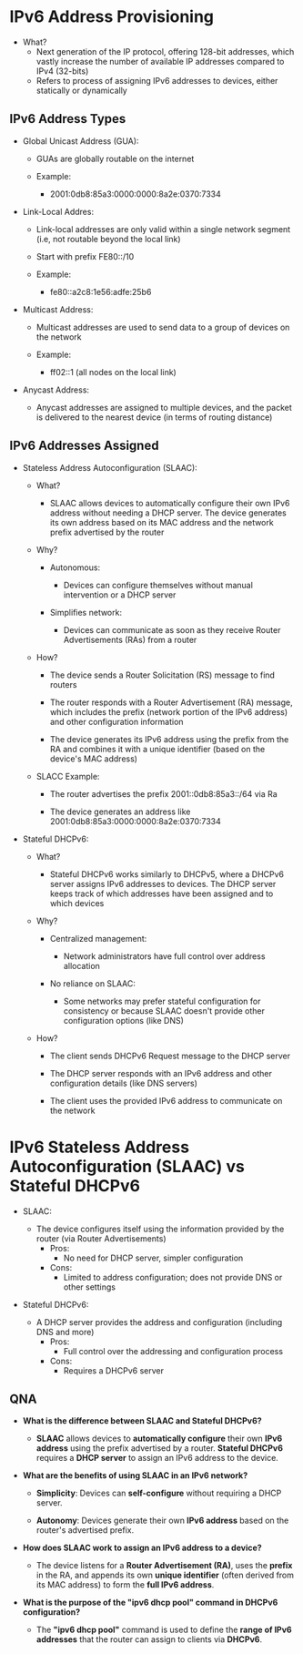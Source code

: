# IPv6 Address Provisioning
- What?
	- Next generation of the IP protocol, offering 128-bit addresses, which vastly increase the number of available IP addresses compared to IPv4 (32-bits)
	- Refers to process of assigning IPv6 addresses to devices, either statically or dynamically

## IPv6 Address Types
- Global Unicast Address (GUA):
	- GUAs are globally routable on the internet
	
	- Example:
		- 2001:0db8:85a3:0000:0000:8a2e:0370:7334
		
- Link-Local Addres:
	- Link-local addresses are only valid within a single network segment (i.e, not routable beyond the local link)
	
	- Start with prefix FE80::/10
	
	- Example:
		- fe80::a2c8:1e56:adfe:25b6
		
- Multicast Address:
	- Multicast addresses are used to send data to a group of devices on the network
	
	- Example:
		- ff02::1 (all nodes on the local link)
		
- Anycast Address:
	- Anycast addresses are assigned to multiple devices, and the packet is delivered to the nearest device (in terms of routing distance)

## IPv6 Addresses Assigned
- Stateless Address Autoconfiguration (SLAAC):
	- What?
		- SLAAC allows devices to automatically configure their own IPv6 address without needing a DHCP server. The device generates its own address based on its MAC address and the network prefix advertised by the router
		
	- Why?
		- Autonomous:
			- Devices can configure themselves without manual intervention or a DHCP server
			
		- Simplifies network:
			- Devices can communicate as soon as they receive Router Advertisements (RAs) from a router
			
	- How?
		- The device sends a Router Solicitation (RS) message to find routers
		
		- The router responds with a Router Advertisement (RA) message, which includes the prefix (network portion of the IPv6 address) and other configuration information
		
		- The device generates its IPv6 address using the prefix from the RA and combines it with a unique identifier (based on the device's MAC address)
		
	- SLACC Example:
		- The router advertises the prefix 2001::0db8:85a3::/64 via Ra
		
		- The device generates an address like 2001:0db8:85a3:0000:0000:8a2e:0370:7334
		
- Stateful DHCPv6:
	- What?
		- Stateful DHCPv6 works similarly to DHCPv5, where a DHCPv6 server assigns IPv6 addresses to devices. The DHCP server keeps track of which addresses have been assigned and to which devices
		
	- Why?
		- Centralized management:
			- Network administrators have full control over address allocation
			
		- No reliance on SLAAC:
			- Some networks may prefer stateful configuration for consistency or because SLAAC doesn't provide other configuration options (like DNS)
			
	- How?
		- The client sends DHCPv6 Request message to the DHCP server
		
		- The DHCP server responds with an IPv6 address and other configuration details (like DNS servers)
		
		- The client uses the provided IPv6 address to communicate on the network

# IPv6 Stateless Address Autoconfiguration (SLAAC) vs Stateful DHCPv6
- SLAAC:
	- The device configures itself using the information provided by the router (via Router Advertisements)
		- Pros:
			- No need for DHCP server, simpler configuration
		- Cons:
			- Limited to address configuration; does not provide DNS or other settings
			
- Stateful DHCPv6:
	- A DHCP server provides the address and configuration (including DNS and more)
		- Pros:
			- Full control over the addressing and configuration process
		- Cons:
			- Requires a DHCPv6 server

## QNA
- **What is the difference between SLAAC and Stateful DHCPv6?**
    
    - **SLAAC** allows devices to **automatically configure** their own **IPv6 address** using the prefix advertised by a router. **Stateful DHCPv6** requires a **DHCP server** to assign an IPv6 address to the device.
        
- **What are the benefits of using SLAAC in an IPv6 network?**
    
    - **Simplicity**: Devices can **self-configure** without requiring a DHCP server.
        
    - **Autonomy**: Devices generate their own **IPv6 address** based on the router's advertised prefix.
        
- **How does SLAAC work to assign an IPv6 address to a device?**
    
    - The device listens for a **Router Advertisement (RA)**, uses the **prefix** in the RA, and appends its own **unique identifier** (often derived from its MAC address) to form the **full IPv6 address**.
    
- **What is the purpose of the "ipv6 dhcp pool" command in DHCPv6 configuration?**

	- The **"ipv6 dhcp pool"** command is used to define the **range of IPv6 addresses** that the router can assign to clients via **DHCPv6**.